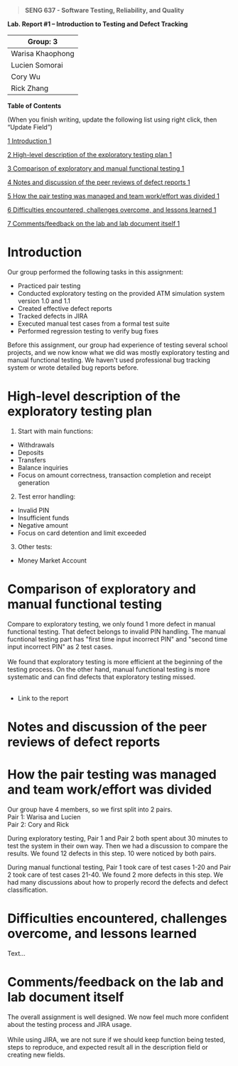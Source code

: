 >   **SENG 637 - Software Testing, Reliability, and Quality**

**Lab. Report \#1 – Introduction to Testing and Defect Tracking**

| Group: 3      |
|-----------------|
| Warisa Khaophong                |   
| Lucien Somorai              |   
| Cory Wu               |   
| Rick Zhang                |   


**Table of Contents**

(When you finish writing, update the following list using right click, then
“Update Field”)

[1 Introduction	1](#_Toc439194677)

[2 High-level description of the exploratory testing plan	1](#_Toc439194678)

[3 Comparison of exploratory and manual functional testing	1](#_Toc439194679)

[4 Notes and discussion of the peer reviews of defect reports	1](#_Toc439194680)

[5 How the pair testing was managed and team work/effort was
divided	1](#_Toc439194681)

[6 Difficulties encountered, challenges overcome, and lessons
learned	1](#_Toc439194682)

[7 Comments/feedback on the lab and lab document itself	1](#_Toc439194683)

# Introduction
Our group performed the following tasks in this assignment:
- Practiced pair testing
- Conducted exploratory testing on the provided ATM simulation system version 1.0 and 1.1
- Created effective defect reports
- Tracked defects in JIRA
- Executed manual test cases from a formal test suite
- Performed regression testing to verify bug fixes

Before this assignment, our group had experience of testing several school projects, and we now know what we did was mostly exploratory testing and manual functional testing. We haven't used professional bug tracking system or wrote detailed bug reports before.

# High-level description of the exploratory testing plan

1. Start with main functions:
  - Withdrawals
  - Deposits
  - Transfers
  - Balance inquiries
- Focus on amount correctness, transaction completion and receipt generation

2. Test error handling:
  - Invalid PIN
  - Insufficient funds
  - Negative amount
- Focus on card detention and limit exceeded

3. Other tests:
  - Money Market Account
  
# Comparison of exploratory and manual functional testing
Compare to exploratory testing, we only found 1 more defect in manual functional testing. That defect belongs to invalid PIN handling. The manual fucntional testing part has "first time input incorrect PIN" and "second time input incorrect PIN" as 2 test cases. <br>
<br>
We found that exploratory testing is more efficient at the beginning of the testing process. On the other hand, manual functional testing is more systematic and can find defects that exploratory testing missed. <br>
<br>

-   Link to the report

# Notes and discussion of the peer reviews of defect reports



# How the pair testing was managed and team work/effort was divided

Our group have 4 members, so we first split into 2 pairs. <br>
Pair 1: Warisa and Lucien <br>
Pair 2: Cory and Rick <br>

During exploratory testing, Pair 1 and Pair 2 both spent about 30 minutes to test the system in their own way. Then we had a discussion to compare the results. We found 12 defects in this step. 10 were noticed by both pairs. <br>  

During manual functional testing, Pair 1 took care of test cases 1-20 and Pair 2 took care of test cases 21-40. We found 2 more defects in this step. We had many discussions about how to properly record the defects and defect classification. <br>

# Difficulties encountered, challenges overcome, and lessons learned

Text…

# Comments/feedback on the lab and lab document itself
The overall assignment is well designed. We now feel much more confident about the testing process and JIRA usage. <br>
<br>
While using JIRA, we are not sure if we should keep function being tested, steps to reproduce, and expected result all in the description field or creating new fields.<br>
<br>

